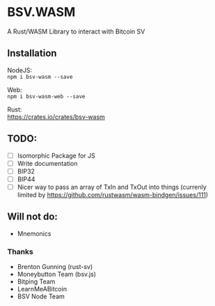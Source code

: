# BSV.WASM

A Rust/WASM Library to interact with Bitcoin SV   

## Installation
NodeJS:  
`npm i bsv-wasm --save`

Web:  
`npm i bsv-wasm-web --save`

Rust:  
https://crates.io/crates/bsv-wasm

## TODO:
- [ ] Isomorphic Package for JS
- [ ] Write documentation
- [ ] BIP32
- [ ] BIP44
- [ ] Nicer way to pass an array of TxIn and TxOut into things (currenly limited by https://github.com/rustwasm/wasm-bindgen/issues/111)

## Will not do:
- Mnemonics


### Thanks
- Brenton Gunning (rust-sv)
- Moneybutton Team (bsv.js)
- Bitping Team
- LearnMeABitcoin 
- BSV Node Team
